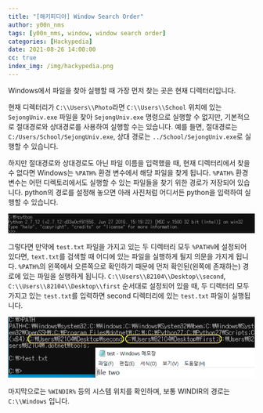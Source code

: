 ```yaml
---
title: "[해키피디아] Window Search Order"
author: y00n_nms
tags: [y00n_nms, window, window search order]
categories: [Hackypedia]
date: 2021-08-26 14:00:00
cc: true
index_img: /img/hackypedia.png
---
```


Windows에서 파일을 찾아 실행할 때 가장 먼저 찾는 곳은 현재 디렉터리입니다.

현재 디렉터리가 `C:\\Users\\Photo`라면 `C:\\Users\\School` 위치에 있는 `SejongUniv.exe` 파일을 찾아 `SejongUniv.exe` 명령으로 실행할 수 없지만, 기본적으로 절대경로와 상대경로를 사용하여 실행할 수는 있습니다. 예를 들면, 절대경로는 `C:/Users/School/SejongUniv.exe`, 상대 경로는 `../School/SejongUniv.exe`로 실행할 수 있습니다.

하지만 절대경로와 상대경로도 아닌 파일 이름을 입력했을 때, 현재 디렉터리에서 찾을 수 없다면 Windows는 `%PATH%` 환경 변수에서 해당 파일을 찾게 됩니다. `%PATH%` 환경 변수는 어떤 디렉토리에서도 실행할 수 있는 파일들을 찾기 위한 경로가 저장되어 있습니다. python의 경로를 설정해 놓으면 아래 사진처럼 어디서든 python을 입력하여 실행할 수 있습니다.

![](window-search-order/image.png)

그렇다면 만약에 `test.txt` 파일을 가지고 있는 두 디렉터리 모두 `%PATH%`에 설정되어 있다면, `text.txt`를 검색할 때 어디에 있는 파일을 실행하게 될지 의문을 가지게 됩니다. `%PATH%`의 왼쪽에서 오른쪽으로 확인하기 때문에 먼저 확인된(왼쪽에 존재하는) 경로에 있는 파일을 실행하게 됩니다. `C:\\Users\\82104\\Desktop\\second`, `C:\\Users\\82104\\Desktop\\first` 순서대로 설정되어 있을 때, 두 디렉터리 모두 가지고 있는 `test.txt`를 입력하면 second 디렉터리에 있는 `test.txt` 파일이 실행됩니다.

![](window-search-order/image1.png)

마지막으로는 `%WINDIR%` 등의 시스템 위치를 확인하며, 보통 WINDIR의 경로는 `C:\\Windows` 입니다.